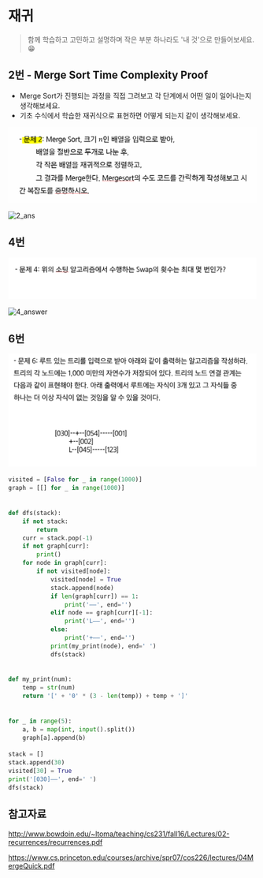 # 재귀

> 함께 학습하고 고민하고 설명하며 작은 부분 하나라도 '내 것'으로 만들어보세요. 😁




## 2번 - Merge Sort Time Complexity Proof

- Merge Sort가 진행되는 과정을 직접 그려보고 각 단계에서 어떤 일이 일어나는지 생각해보세요.
- 기초 수식에서 학습한 재귀식으로 표현하면 어떻게 되는지 같이 생각해보세요.

![재귀_2](5_재귀.assets/재귀_2.PNG)

![2_ans](5_재귀.assets/2_ans.png)





## 4번 

![image-20210925231537705](5_재귀.assets/image-20210925231537705.png)

![4_answer](5_재귀.assets/4_answer.png)

## 6번

![image-20210926214721791](5_재귀.assets/image-20210926214721791.png)

```python
visited = [False for _ in range(1000)]
graph = [[] for _ in range(1000)]


def dfs(stack):
    if not stack:
        return
    curr = stack.pop(-1)
    if not graph[curr]:
        print()
    for node in graph[curr]:
        if not visited[node]:
            visited[node] = True
            stack.append(node)
            if len(graph[curr]) == 1:
                print('——', end='')
            elif node == graph[curr][-1]:
                print('L——', end='')
            else:
                print('+——', end='')
            print(my_print(node), end=' ')
            dfs(stack)


def my_print(num):
    temp = str(num)
    return '[' + '0' * (3 - len(temp)) + temp + ']'


for _ in range(5):
    a, b = map(int, input().split())
    graph[a].append(b)

stack = []
stack.append(30)
visited[30] = True
print('[030]——', end=' ')
dfs(stack)
```




## 참고자료

http://www.bowdoin.edu/~ltoma/teaching/cs231/fall16/Lectures/02-recurrences/recurrences.pdf

https://www.cs.princeton.edu/courses/archive/spr07/cos226/lectures/04MergeQuick.pdf